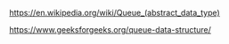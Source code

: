 https://en.wikipedia.org/wiki/Queue_(abstract_data_type)

https://www.geeksforgeeks.org/queue-data-structure/

